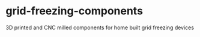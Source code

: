 # grid-freezing-components
3D printed and CNC milled components for home built grid freezing devices
